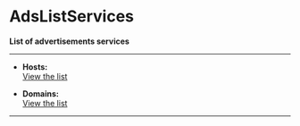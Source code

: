 # AdsListServices

**List of advertisements services**

---

- **Hosts:**  
  [View the list](https://raw.githubusercontent.com/MetalistPavlenko/AdsListServices/main/hosts.txt)

- **Domains:**  
  [View the list](https://raw.githubusercontent.com/MetalistPavlenko/AdsListServices/main/domains.txt)

---